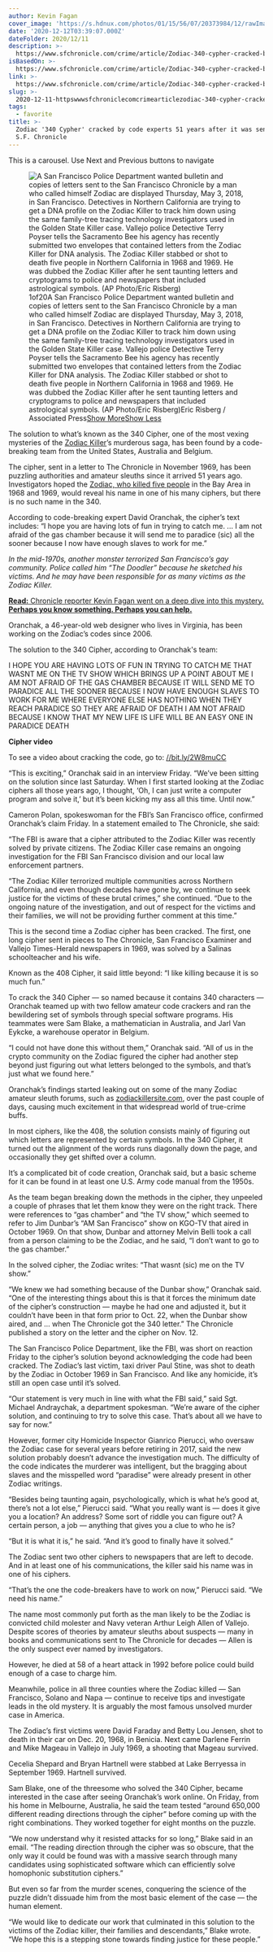 ```yaml
---
author: Kevin Fagan
cover_image: 'https://s.hdnux.com/photos/01/15/56/07/20373984/12/rawImage.jpg'
date: '2020-12-12T03:39:07.000Z'
dateFolder: 2020/12/11
description: >-
  https://www.sfchronicle.com/crime/article/Zodiac-340-cypher-cracked-by-code-expert-51-years-15794943.php
isBasedOn: >-
  https://www.sfchronicle.com/crime/article/Zodiac-340-cypher-cracked-by-code-expert-51-years-15794943.php
link: >-
  https://www.sfchronicle.com/crime/article/Zodiac-340-cypher-cracked-by-code-expert-51-years-15794943.php
slug: >-
  2020-12-11-httpswwwsfchroniclecomcrimearticlezodiac-340-cypher-cracked-by-code-expert-51-years-15794943php
tags:
  - favorite
title: >-
  Zodiac '340 Cypher' cracked by code experts 51 years after it was sent to the
  S.F. Chronicle
---
```

<p>This is a carousel. Use Next and Previous buttons to navigate</p>
<figure data-slide-id="20373984" data-slide-number="1"><picture data-height="1333" data-width="2048"><source media="(min-width: 1292px)" srcset="https://s.hdnux.com/photos/01/15/56/07/20373984/12/ratio3x2_1200.jpg 1x, https://s.hdnux.com/photos/01/15/56/07/20373984/12/ratio3x2_2400.jpg 2x"/><source media="(min-width: 1230px)" srcset="https://s.hdnux.com/photos/01/15/56/07/20373984/12/ratio3x2_1150.jpg 1x, https://s.hdnux.com/photos/01/15/56/07/20373984/12/ratio3x2_2300.jpg 2x"/><source media="(min-width: 1168px)" srcset="https://s.hdnux.com/photos/01/15/56/07/20373984/12/ratio3x2_1100.jpg 1x, https://s.hdnux.com/photos/01/15/56/07/20373984/12/ratio3x2_2200.jpg 2x"/><source media="(min-width: 1106px)" srcset="https://s.hdnux.com/photos/01/15/56/07/20373984/12/ratio3x2_1050.jpg 1x, https://s.hdnux.com/photos/01/15/56/07/20373984/12/ratio3x2_2100.jpg 2x"/><source media="(min-width: 1044px)" srcset="https://s.hdnux.com/photos/01/15/56/07/20373984/12/ratio3x2_1000.jpg 1x, https://s.hdnux.com/photos/01/15/56/07/20373984/12/ratio3x2_2000.jpg 2x"/><source media="(min-width: 982px)" srcset="https://s.hdnux.com/photos/01/15/56/07/20373984/12/ratio3x2_950.jpg 1x, https://s.hdnux.com/photos/01/15/56/07/20373984/12/ratio3x2_1900.jpg 2x"/><source media="(min-width: 920px)" srcset="https://s.hdnux.com/photos/01/15/56/07/20373984/12/ratio3x2_900.jpg 1x, https://s.hdnux.com/photos/01/15/56/07/20373984/12/ratio3x2_1800.jpg 2x"/><source media="(min-width: 858px)" srcset="https://s.hdnux.com/photos/01/15/56/07/20373984/12/ratio3x2_850.jpg 1x, https://s.hdnux.com/photos/01/15/56/07/20373984/12/ratio3x2_1700.jpg 2x"/><source media="(min-width: 796px)" srcset="https://s.hdnux.com/photos/01/15/56/07/20373984/12/ratio3x2_800.jpg 1x, https://s.hdnux.com/photos/01/15/56/07/20373984/12/ratio3x2_1600.jpg 2x"/><source media="(min-width: 734px)" srcset="https://s.hdnux.com/photos/01/15/56/07/20373984/12/ratio3x2_750.jpg 1x, https://s.hdnux.com/photos/01/15/56/07/20373984/12/ratio3x2_1500.jpg 2x"/><source media="(min-width: 672px)" srcset="https://s.hdnux.com/photos/01/15/56/07/20373984/12/ratio3x2_700.jpg 1x, https://s.hdnux.com/photos/01/15/56/07/20373984/12/ratio3x2_1400.jpg 2x"/><source media="(min-width: 610px)" srcset="https://s.hdnux.com/photos/01/15/56/07/20373984/12/ratio3x2_650.jpg 1x, https://s.hdnux.com/photos/01/15/56/07/20373984/12/ratio3x2_1300.jpg 2x"/><source media="(min-width: 548px)" srcset="https://s.hdnux.com/photos/01/15/56/07/20373984/12/ratio3x2_600.jpg 1x, https://s.hdnux.com/photos/01/15/56/07/20373984/12/ratio3x2_1200.jpg 2x"/><source media="(min-width: 486px)" srcset="https://s.hdnux.com/photos/01/15/56/07/20373984/12/ratio3x2_550.jpg 1x, https://s.hdnux.com/photos/01/15/56/07/20373984/12/ratio3x2_1100.jpg 2x"/><source media="(min-width: 424px)" srcset="https://s.hdnux.com/photos/01/15/56/07/20373984/12/ratio3x2_500.jpg 1x, https://s.hdnux.com/photos/01/15/56/07/20373984/12/ratio3x2_1000.jpg 2x"/><source media="(min-width: 362px)" srcset="https://s.hdnux.com/photos/01/15/56/07/20373984/12/ratio3x2_450.jpg 1x, https://s.hdnux.com/photos/01/15/56/07/20373984/12/ratio3x2_900.jpg 2x"/><source media="(min-width: 300px)" srcset="https://s.hdnux.com/photos/01/15/56/07/20373984/12/ratio3x2_400.jpg 1x, https://s.hdnux.com/photos/01/15/56/07/20373984/12/ratio3x2_800.jpg 2x"/><img alt="A San Francisco Police Department wanted bulletin and copies of letters sent to the San Francisco Chronicle by a man who called himself Zodiac are displayed Thursday, May 3, 2018, in San Francisco. Detectives in Northern California are trying to get a DNA profile on the Zodiac Killer to track him down using the same family-tree tracing technology investigators used in the Golden State Killer case. Vallejo police Detective Terry Poyser tells the Sacramento Bee his agency has recently submitted two envelopes that contained letters from the Zodiac Killer for DNA analysis. The Zodiac Killer stabbed or shot to death five people in Northern California in 1968 and 1969. He was dubbed the Zodiac Killer after he sent taunting letters and cryptograms to police and newspapers that included astrological symbols. (AP Photo/Eric Risberg)" src="https://s.hdnux.com/photos/01/15/56/07/20373984/12/1200x0.jpg"/></picture><figcaption>1of20A San Francisco Police Department wanted bulletin and copies of letters sent to the San Francisco Chronicle by a man who called himself Zodiac are displayed Thursday, May 3, 2018, in San Francisco. Detectives in Northern California are trying to get a DNA profile on the Zodiac Killer to track him down using the same family-tree tracing technology investigators used in the Golden State Killer case. Vallejo police Detective Terry Poyser tells the Sacramento Bee his agency has recently submitted two envelopes that contained letters from the Zodiac Killer for DNA analysis. The Zodiac Killer stabbed or shot to death five people in Northern California in 1968 and 1969. He was dubbed the Zodiac Killer after he sent taunting letters and cryptograms to police and newspapers that included astrological symbols. (AP Photo/Eric Risberg)Eric Risberg / Associated Press<a href="https://www.sfchronicle.com/crime/article/Zodiac-340-cypher-cracked-by-code-expert-51-years-15794943.php#">Show More</a><a href="https://www.sfchronicle.com/crime/article/Zodiac-340-cypher-cracked-by-code-expert-51-years-15794943.php#">Show Less</a></figcaption></figure>
<p>The solution to what’s known as the 340 Cipher, one of the most vexing mysteries of the <a href="https://www.sfchronicle.com/bayarea/article/Zodiac-Killer-case-solved-Case-Breakers-16514228.php">Zodiac Killer</a>’s murderous saga, has been found by a code-breaking team from the United States, Australia and Belgium.</p>
<p>The cipher, sent in a letter to The Chronicle in November 1969, has been puzzling authorities and amateur sleuths since it arrived 51 years ago. Investigators hoped the <a href="https://www.sfchronicle.com/crime/article/Zodiac-Killer-case-50-years-later-Tracing-the-13464347.php">Zodiac, who killed five people</a> in the Bay Area in 1968 and 1969, would reveal his name in one of his many ciphers, but there is no such name in the 340.</p>
<p>According to code-breaking expert David Oranchak, the cipher’s text includes: “I hope you are having lots of fun in trying to catch me. ... I am not afraid of the gas chamber because it will send me to paradice (sic) all the sooner because I now have enough slaves to work for me.”</p>
<p><em>In the mid-1970s, another monster terrorized San Francisco’s gay community. Police called him “The Doodler” because he sketched his victims. And he may have been responsible for as many victims as the Zodiac Killer.</em></p>
<p><a href="https://www.sfchronicle.com/projects/doodler-true-crime-podcast/chapter-one"><strong>Read:</strong> Chronicle reporter Kevin Fagan went on a deep dive into this mystery. <strong>Perhaps you know something. Perhaps you can help.</strong></a></p>
<p>Oranchak, a 46-year-old web designer who lives in Virginia, has been working on the Zodiac’s codes since 2006.</p>
<p>The solution to the 340 Cipher, according to Oranchak's team:</p>
<p>I HOPE YOU ARE HAVING LOTS OF FUN IN TRYING TO CATCH ME THAT WASNT ME ON THE TV SHOW WHICH BRINGS UP A POINT ABOUT ME I AM NOT AFRAID OF THE GAS CHAMBER BECAUSE IT WILL SEND ME TO PARADICE ALL THE SOONER BECAUSE I NOW HAVE ENOUGH SLAVES TO WORK FOR ME WHERE EVERYONE ELSE HAS NOTHING WHEN THEY REACH PARADICE SO THEY ARE AFRAID OF DEATH I AM NOT AFRAID BECAUSE I KNOW THAT MY NEW LIFE IS LIFE WILL BE AN EASY ONE IN PARADICE DEATH</p>
<p><strong>Cipher video</strong></p>
<p>To see a video about cracking the code, go to: <a href="https://www.youtube.com/watch?v=-1oQLPRE21o&amp;feature=emb_logo&amp;ab_channel=DavidOranchak">//bit.ly/2W8muCC</a></p>
<p>“This is exciting,” Oranchak said in an interview Friday. “We’ve been sitting on the solution since last Saturday. When I first started looking at the Zodiac ciphers all those years ago, I thought, ‘Oh, I can just write a computer program and solve it,’ but it’s been kicking my ass all this time. Until now.”</p>
<p>Cameron Polan, spokeswoman for the FBI’s San Francisco office, confirmed Oranchak’s claim Friday. In a statement emailed to The Chronicle, she said:</p>
<p>“The FBI is aware that a cipher attributed to the Zodiac Killer was recently solved by private citizens. The Zodiac Killer case remains an ongoing investigation for the FBI San Francisco division and our local law enforcement partners.</p>
<p>“The Zodiac Killer terrorized multiple communities across Northern California, and even though decades have gone by, we continue to seek justice for the victims of these brutal crimes,” she continued. “Due to the ongoing nature of the investigation, and out of respect for the victims and their families, we will not be providing further comment at this time.”</p>
<p>This is the second time a Zodiac cipher has been cracked. The first, one long cipher sent in pieces to The Chronicle, San Francisco Examiner and Vallejo Times-Herald newspapers in 1969, was solved by a Salinas schoolteacher and his wife.</p>
<p>Known as the 408 Cipher, it said little beyond: “I like killing because it is so much fun.”</p>
<p>To crack the 340 Cipher — so named because it contains 340 characters — Oranchak teamed up with two fellow amateur code crackers and ran the bewildering set of symbols through special software programs. His teammates were Sam Blake, a mathematician in Australia, and Jarl Van Eykcke, a warehouse operator in Belgium.</p>
<p>“I could not have done this without them,” Oranchak said. “All of us in the crypto community on the Zodiac figured the cipher had another step beyond just figuring out what letters belonged to the symbols, and that’s just what we found here.”</p>
<p>Oranchak’s findings started leaking out on some of the many Zodiac amateur sleuth forums, such as <a href="http://zodiackillersite.com/">zodiackillersite.com</a>, over the past couple of days, causing much excitement in that widespread world of true-crime buffs.</p>
<p>In most ciphers, like the 408, the solution consists mainly of figuring out which letters are represented by certain symbols. In the 340 Cipher, it turned out the alignment of the words runs diagonally down the page, and occasionally they get shifted over a column.</p>
<p>It’s a complicated bit of code creation, Oranchak said, but a basic scheme for it can be found in at least one U.S. Army code manual from the 1950s.</p>
<p>As the team began breaking down the methods in the cipher, they unpeeled a couple of phrases that let them know they were on the right track. There were references to “gas chamber” and “the TV show,” which seemed to refer to Jim Dunbar’s “AM San Francisco” show on KGO-TV that aired in October 1969. On that show, Dunbar and attorney Melvin Belli took a call from a person claiming to be the Zodiac, and he said, “I don’t want to go to the gas chamber.”</p>
<p>In the solved cipher, the Zodiac writes: “That wasnt (sic) me on the TV show.”</p>
<p>“We knew we had something because of the Dunbar show,” Oranchak said. “One of the interesting things about this is that it forces the minimum date of the cipher’s construction — maybe he had one and adjusted it, but it couldn’t have been in that form prior to Oct. 22, when the Dunbar show aired, and ... when The Chronicle got the 340 letter.” The Chronicle published a story on the letter and the cipher on Nov. 12.</p>
<p>The San Francisco Police Department, like the FBI, was short on reaction Friday to the cipher’s solution beyond acknowledging the code had been cracked. The Zodiac’s last victim, taxi driver Paul Stine, was shot to death by the Zodiac in October 1969 in San Francisco. And like any homicide, it’s still an open case until it’s solved.</p>
<p>“Our statement is very much in line with what the FBI said,” said Sgt. Michael Andraychak, a department spokesman. “We’re aware of the cipher solution, and continuing to try to solve this case. That’s about all we have to say for now.”</p>
<p>However, former city Homicide Inspector Gianrico Pierucci, who oversaw the Zodiac case for several years before retiring in 2017, said the new solution probably doesn’t advance the investigation much. The difficulty of the code indicates the murderer was intelligent, but the bragging about slaves and the misspelled word “paradise” were already present in other Zodiac writings.</p>
<p>“Besides being taunting again, psychologically, which is what he’s good at, there’s not a lot else,” Pierucci said. “What you really want is — does it give you a location? An address? Some sort of riddle you can figure out? A certain person, a job — anything that gives you a clue to who he is?</p>
<p>“But it is what it is,” he said. “And it’s good to finally have it solved.”</p>
<p>The Zodiac sent two other ciphers to newspapers that are left to decode. And in at least one of his communications, the killer said his name was in one of his ciphers.</p>
<p>“That’s the one the code-breakers have to work on now,” Pierucci said. “We need his name.”</p>
<p>The name most commonly put forth as the man likely to be the Zodiac is convicted child molester and Navy veteran Arthur Leigh Allen of Vallejo. Despite scores of theories by amateur sleuths about suspects — many in books and communications sent to The Chronicle for decades — Allen is the only suspect ever named by investigators.</p>
<p>However, he died at 58 of a heart attack in 1992 before police could build enough of a case to charge him.</p>
<p>Meanwhile, police in all three counties where the Zodiac killed — San Francisco, Solano and Napa — continue to receive tips and investigate leads in the old mystery. It is arguably the most famous unsolved murder case in America.</p>
<p>The Zodiac’s first victims were David Faraday and Betty Lou Jensen, shot to death in their car on Dec. 20, 1968, in Benicia. Next came Darlene Ferrin and Mike Mageau in Vallejo in July 1969, a shooting that Mageau survived.</p>
<p>Cecelia Shepard and Bryan Hartnell were stabbed at Lake Berryessa in September 1969. Hartnell survived.</p>
<p>Sam Blake, one of the threesome who solved the 340 Cipher, became interested in the case after seeing Oranchak’s work online. On Friday, from his home in Melbourne, Australia, he said the team tested “around 650,000 different reading directions through the cipher” before coming up with the right combinations. They worked together for eight months on the puzzle.</p>
<p>“We now understand why it resisted attacks for so long,” Blake said in an email. “The reading direction through the cipher was so obscure, that the only way it could be found was with a massive search through many candidates using sophisticated software which can efficiently solve homophonic substitution ciphers.”</p>
<p>But even so far from the murder scenes, conquering the science of the puzzle didn’t dissuade him from the most basic element of the case — the human element.</p>
<p>“We would like to dedicate our work that culminated in this solution to the victims of the Zodiac killer, their families and descendants,” Blake wrote. “We hope this is a stepping stone towards finding justice for these people.”</p>
